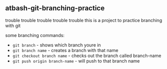 ## atbash-git-branching-practice

trouble trouble trouble trouble trouble
this is a project to practice branching with git

some branching commands:

  - `git branch` - shows which branch youre in
  - `git branch name` - creates a branch with that name
  - `git checkout branch name` - checks out the branch called branch-name
  - `git push origin branch-name` - will push to that branch name
  